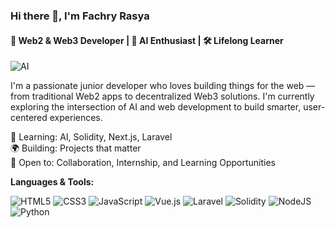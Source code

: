 ### Hi there 👋, I'm Fachry Rasya
#### 🚀 Web2 & Web3 Developer | 🤖 AI Enthusiast | 🛠️ Lifelong Learner

![AI](https://media4.giphy.com/media/v1.Y2lkPTc5MGI3NjExcDl6Y3QwamZvZmJuaWZscDE0NHB5aTBxbmgzamFtcjBpZHl2bmRkNSZlcD12MV9pbnRlcm5hbF9naWZfYnlfaWQmY3Q9Zw/tczJoRU7XwBS8/giphy.gif)

I'm a passionate junior developer who loves building things for the web — from traditional Web2 apps to decentralized Web3 solutions. I'm currently exploring the intersection of AI and web development to build smarter, user-centered experiences.

🧠 Learning: AI, Solidity, Next.js, Laravel  
🌍 Building: Projects that matter  
🤝 Open to: Collaboration, Internship, and Learning Opportunities

**Languages & Tools:**

![HTML5](https://img.shields.io/badge/html5-%23E34F26.svg?style=flat&logo=Html5&logoColor=white)
![CSS3](https://img.shields.io/badge/css3-%231572B6.svg?style=flat&logo=Css3&logoColor=white)
![JavaScript](https://img.shields.io/badge/javascript-%23F7DF1E.svg?style=flat&logo=Javascript&logoColor=black)
![Vue.js](https://img.shields.io/badge/vuejs-%2335495e.svg?style=flat&logo=vue.js&logoColor=4FC08D)
![Laravel](https://img.shields.io/badge/laravel-%23FF2D20.svg?style=flat&logo=Laravel&logoColor=white)
![Solidity](https://img.shields.io/badge/Solidity-%23363636.svg?style=flat&logo=Solidity&logoColor=white)
![NodeJS](https://img.shields.io/badge/node.js-%2343853D.svg?style=flat&logo=Node.js&logoColor=white)
![Python](https://img.shields.io/badge/python-%2314354C.svg?style=flat&logo=Python&logoColor=white)
